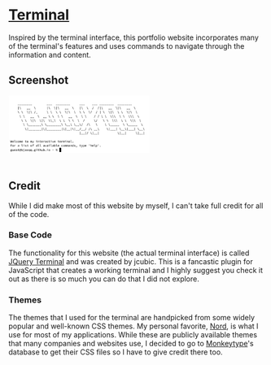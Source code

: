 # [Terminal](https://bjaxqq.github.io/terminal)

Inspired by the terminal interface, this portfolio website incorporates many of the terminal's features and uses commands to navigate through the information and content.

## Screenshot

<img align="left" src=".github/assets/term.png" width="55%" height="55%" /></br></br></br></br></br></br></br></br>

## Credit

While I did make most of this website by myself, I can't take full credit for all of the code.

### Base Code

The functionality for this website (the actual terminal interface) is called [JQuery Terminal](https://github.com/jcubic/jquery.terminal) and was created by jcubic. This is a fancastic plugin for JavaScript that creates a working terminal and I highly suggest you check it out as there is so much you can do that I did not explore.

### Themes

The themes that I used for the terminal are handpicked from some widely popular and well-known CSS themes. My personal favorite, [Nord](https://www.nordtheme.com/), is what I use for most of my applications. While these are publicly available themes that many companies and websites use, I decided to go to [Monkeytype](https://monkeytype.com/)'s database to get their CSS files so I have to give credit there too.
